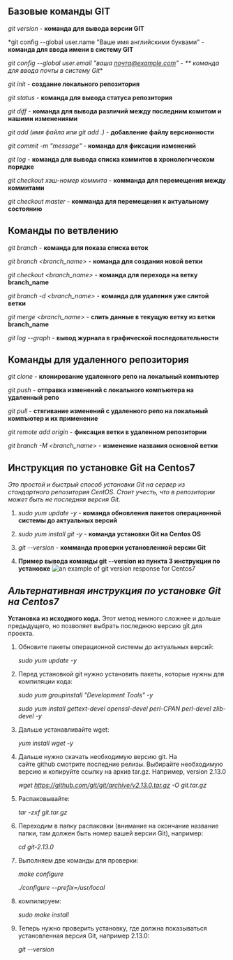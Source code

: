 ## Базовые команды GIT

*git version* - **команда для вывода версии GIT**

*git config --global user.name "Ваше имя английскими буквами" - **команда для ввода имени в систему GIT**

*git config --global user.email "ваша почта@example.com" - ** команда для ввода почты в систему Git**

*git init* - **создание локального репозитория**

*git status* - **команда для вывода статуса репозитория**

*git diff* - **команда для вывода различий между последним комитом и нашими изменениями**

*git add (имя файла или git add .)* - **добавление файлу версионности**

*git commit -m "message"* - **команда для фиксации изменений**

*git log* - **команда для вывода списка коммитов в хронологическом порядке**

*git checkout хэш-номер коммита* - **комманда для перемещения между коммитами**

*git checkout master* - **комманда для перемещения к актуальному состоянию**

## Команды по ветвлению

*git branch* - **команда для показа списка веток**

*git branch <branch_name>* - **команда для создания новой ветки**

*git checkout <branch_name>* - **команда для перехода на ветку branch_name**

*git branch -d <branch_name>* - **команда для удаления уже слитой ветки**

*git merge <branch_name>* - **слить данные в текущую ветку из ветки branch_name**

*git log --graph* - **вывод журнала в графической последовательности**

## Команды для удаленного репозитория

*git clone* - **клонирование удаленного репо на локальный компъютер**

*git push* - **отправка изменений с локального компъютера на удаленный репо**

*git pull* - **стягивание изменений с удаленного репо на локальный компъютер и их применение**

*git remote add origin* - **фиксация ветки в удаленном репозитории**

*git branch -M <branch_name>* - **изменение названия основной ветки**


## Инструкция по установке Git на Centos7

*Это простой и быстрый способ установки Git на сервер из стандартного репозитория CentOS. Стоит учесть, что в репозитории может быть не последняя версия Git.*

1. *sudo yum update -y* - **команда обновления пакетов операционной системы до актуальных версий**

2. *sudo yum install git -y* - **команда установки Git на Centos OS**

3. *git --version* - **комманда проверки установленной версии Git**

4. **Пример вывода команды git --version из пункта 3 инструкции по установке**
![an example of git version response for Centos7](picture_git_version.png)

## *Альтернативная инструкция по установке Git на Centos7*

__Установка из исходного кода.__
Этот метод немного сложнее и дольше предыдущего, но позволяет выбрать последнюю версию git для проекта.

1. Обновите пакеты операционной системы до актуальных версий:

    *sudo yum update -y*

2. Перед установкой git нужно установить пакеты, которые нужны для компиляции кода:

    *sudo yum groupinstall "Development Tools" -y*

    *sudo yum install gettext-devel openssl-devel perl-CPAN perl-devel zlib-devel -y*

3. Дальше устанавливайте wget:

    *yum install wget -y*

4. Дальше нужно скачать необходимую версию git. На сайте github смотрите последние релизы. Выбирайте необходимую версию и копируйте ссылку на архив tar.gz. Например, version 2.13.0

    *wget https://github.com/git/git/archive/v2.13.0.tar.gz -O git.tar.gz*

5. Распаковывайте:

    *tar -zxf git.tar.gz*  

6. Переходим в папку распаковки (внимание на окончание название папки, там должен быть номер вашей версии Git), например:

    *cd git-2.13.0*

7. Выполняем две команды для проверки:

    *make configure*

    *./configure --prefix=/usr/local*

8. компилируем:

    *sudo make install*

9. Теперь нужно проверить установку, где должна показываться установленная версия Git, например 2.13.0:

    *git --version*




